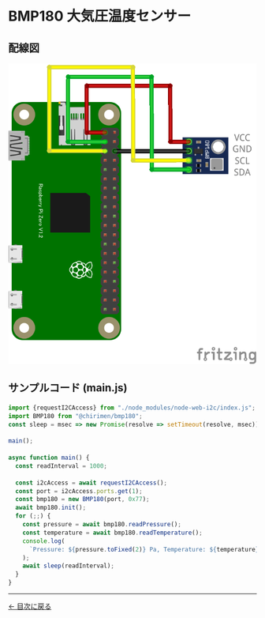 # BMP180 大気圧温度センサー

## 配線図

![配線図](./schematic.png "schematic")

## サンプルコード (main.js)

```javascript
import {requestI2CAccess} from "./node_modules/node-web-i2c/index.js";
import BMP180 from "@chirimen/bmp180";
const sleep = msec => new Promise(resolve => setTimeout(resolve, msec));

main();

async function main() {
  const readInterval = 1000;

  const i2cAccess = await requestI2CAccess();
  const port = i2cAccess.ports.get(1);
  const bmp180 = new BMP180(port, 0x77);
  await bmp180.init();
  for (;;) {
    const pressure = await bmp180.readPressure();
    const temperature = await bmp180.readTemperature();
    console.log(
      `Pressure: ${pressure.toFixed(2)} Pa, Temperature: ${temperature} degree.`
    );
    await sleep(readInterval);
  }
}
```


---
[← 目次に戻る](../index.md)
